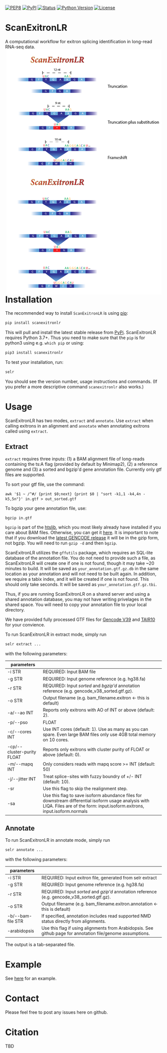 [![PEP8](https://img.shields.io/badge/code%20style-pep8-orange.svg)](https://www.python.org/dev/peps/pep-0008/)
[![PyPI](https://img.shields.io/pypi/v/scanexitronlr.svg)](https://pypi.org/project/scanexitronlr/ "PyPI")
[![Status](https://img.shields.io/pypi/status/scanexitronlr.svg)](https://pypi.org/project/scanexitronlr "Status")
[![Python Version](https://img.shields.io/pypi/pyversions/scanexitronlr)](https://pypi.org/project/scanexitronlr/ "Python Version")
[![License](https://img.shields.io/pypi/l/scanexitronlr)](https://opensource.org/licenses/MIT "License")

# ScanExitronLR

A computational workflow for exitron splicing identification in long-read RNA-seq data.
<img align="right" width="500" src="https://github.com/ylab-hi/ScanExitronLR/blob/main/splice_type.png#gh-light-mode-only">
<img align="right" width="500" src="https://github.com/ylab-hi/ScanExitronLR/blob/main/splice_type_dark.png#gh-dark-mode-only">

# Installation

The recommended way to install `ScanExitronLR` is using [pip](https://pip.pypa.io/en/stable/):

```bash
pip install scanexitronlr
```

This will pull and install the latest stable release from [PyPi](https://pypi.org/). ScanExitronLR requires Python 3.7+. Thus you need to make sure that the `pip` is for python3 using e.g. `which pip` or using:

```bash
pip3 install scanexitronlr
```

To test your installation, run:

```bash
selr
```

You should see the version number, usage instructions and commands. (If you prefer a more descriptive command `scanexitronlr` also works.)

# Usage

ScanExitronLR has two modes, `extract` and `annotate`. Use `extract` when calling exitrons in an alignment and `annotate` when annotating exitrons called using `extract`.

## Extract

`extract` requires three inputs: (1) a BAM alignment file of long-reads containing the ts:A flag (provided by default by Minimap2), (2) a reference genome and (3) a sorted and bgzip'd gene annotation file. Currently only gtf files are supported.

To sort your gtf file, use the command:

```
awk '$1 ~ /^#/ {print $0;next} {print $0 | "sort -k1,1 -k4,4n -k5,5n"}' in.gtf > out_sorted.gtf
```

To bgzip your gene annotation file, use:

```
bgzip in.gtf
```

`bgzip` is part of the [htslib](http://www.htslib.org/), which you most likely already have installed if you care about BAM files. Otherwise, you can get it [here](http://www.htslib.org/). It is important to note that if you download the [latest GENCODE release](https://www.gencodegenes.org/human/) it will be in the gzip form, not bgzip. You will need to run `gzip -d` and then `bgzip`.

ScanExitronLR utilizes the `gffutils` package, which requires an SQL-lite database of the annotation file. You do not need to provide such a file, as ScanExitronLR will create one if one is not found, though it may take ~20 minutes to build. It will be saved as `your_annotation.gtf.gz.db` in the same location as your annotation and will not need to be built again. In addition, we require a tabix index, and it will be created if one is not found. This should only take seconds. It will be saved as `your_annotation.gtf.gz.tbi`.

Thus, if you are running ScanExitronLR on a shared server and using a shared annotation database, you may not have writing privelages in the shared space. You will need to copy your annotation file to your local directory.

We have provided fully processed GTF files for [Gencode V39](https://drive.google.com/drive/folders/1LAU26BxAmTmkQdCaHJ1ba1LHBmOI8yUM?usp=sharing) and [TAIR10](https://drive.google.com/drive/folders/1FNZ5HRJOvGeiMxMObXBPgTGC2E0l3yeE?usp=sharing) for your convience.

To run ScanExitronLR in extract mode, simply run

```bash
selr extract ...
```

with the following parameters:

|   parameters |    |
| ------------ | ------------ |
|-i STR|		REQUIRED: Input BAM file |
|-g STR|		REQUIRED: Input genome reference (e.g. hg38.fa)
|-r STR|		REQUIRED: Input *sorted* and *bgzip'd* annotation reference (e.g. gencode_v38_sorted.gtf.gz).
|-o STR|		Output filename (e.g. bam_filename.exitron <- this is default)
|-a/--ao INT|	Reports only exitrons with AO of INT or above (default: 2).
|-p/--pso| FLOAT|	Reports only exitrons with PSO of FLOAT or above (default: 0.01).
|-c/--cores INT|	Use INT cores (default: 1). Use as many as you can spare. Even large BAM files only use 4GB total memory on 10 cores.
|-cp/--cluster-purity FLOAT|  Reports only exitrons with cluster purity of FLOAT or above (default: 0).
|-m/--mapq INT|	Only considers reads with mapq score >= INT (default: 50)
|-j/--jitter INT|	Treat splice-sites with fuzzy boundry of +/- INT (default: 10).
|-sr|		Use this flag to skip the realignment step.
|-sa|		Use this flag to save isoform abundance files for downstream differential isoform usage analysis with LIQA. Files are of the form: input.isoform.exitrons, input.isoform.normals
                    

## Annotate

To run ScanExitronLR in annotate mode, simply run

```bash
selr annotate ...
```

with the following parameters:

|   parameters |    |
| ------------ | ------------ |
|-i STR|		REQUIRED: Input exitron file, generated from selr extract
|-g STR|		REQUIRED: Input genome reference (e.g. hg38.fa)
|-r STR|		REQUIRED: Input *sorted* and *gzip'd* annotation reference (e.g. gencode_v38_sorted.gtf.gz).
|-o STR|		Output filename (e.g. bam_filename.exitron.annotation <- this is default)
|-b/--bam-file STR|		If specified, annotation includes read supported NMD status directly from alignments.
|-arabidopsis|	Use this flag if using alignments from Arabidopsis. See github page for annotation file/genome assumptions.

The output is a tab-separated file.

# Example

See [here](https://github.com/ylab-hi/ScanExitronLR/tree/main/test_data) for an example.

# Contact

Please feel free to post any issues here on github.

# Citation

TBD
